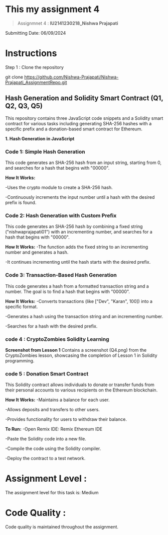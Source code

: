 # This my assignment 4

>Assignmnet 4 : **IU2141230218_Nishwa Prajapati**

Submitting Date: 06/09/2024

# Instructions
Step 1 : Clone the repository

git clone  https://github.com/Nishwa-Prajapati/Nishwa-Prajapati_AssignmentRepo.git

## Hash Generation and Solidity Smart Contract (Q1, Q2, Q3, Q5)

This repository contains three JavaScript code snippets and a Solidity smart contract for various tasks including generating SHA-256 hashes with a specific prefix and a donation-based smart contract for Ethereum.

**1. Hash Generation in JavaScript**

### Code 1: Simple Hash Generation

This code generates an SHA-256 hash from an input string, starting from 0, and searches for a hash that begins with "00000".

**How It Works:**

-Uses the crypto module to create a SHA-256 hash.

-Continuously increments the input number until a hash with the desired prefix is found.

### Code 2: Hash Generation with Custom Prefix

This code generates an SHA-256 hash by combining a fixed string ("nishwaprajapati01") with an incrementing number, and searches for a hash that begins with "00000".

**How It Works:**
-The function adds the fixed string to an incrementing number and generates a hash.

-It continues incrementing until the hash starts with the desired prefix.

### Code 3: Transaction-Based Hash Generation

This code generates a hash from a formatted transaction string and a number. The goal is to find a hash that begins with "00000".

**How It Works:**
-Converts transactions (like ["Dev", "Karan", 100]) into a specific format.

-Generates a hash using the transaction string and an incrementing number.

-Searches for a hash with the desired prefix.

### code 4 : CryptoZombies Solidity Learning

**Screenshot from Lesson 1**
Contains a screenshot (Q4.png) from the CryptoZombies lesson, showcasing the completion of Lesson 1 in Solidity programming.

### code 5 : Donation Smart Contract

This Solidity contract allows individuals to donate or transfer funds from their personal accounts to various recipients on the Ethereum blockchain.

**How It Works:**
-Maintains a balance for each user.

-Allows deposits and transfers to other users.

-Provides functionality for users to withdraw their balance.

**To Run:**
-Open Remix IDE: Remix Ethereum IDE

-Paste the Solidity code into a new file.

-Compile the code using the Solidity compiler.

-Deploy the contract to a test network.

# Assignment Level :
The assignment level for this task is: Medium

# Code Quality :
Code quality is maintained throughout the assignment.


